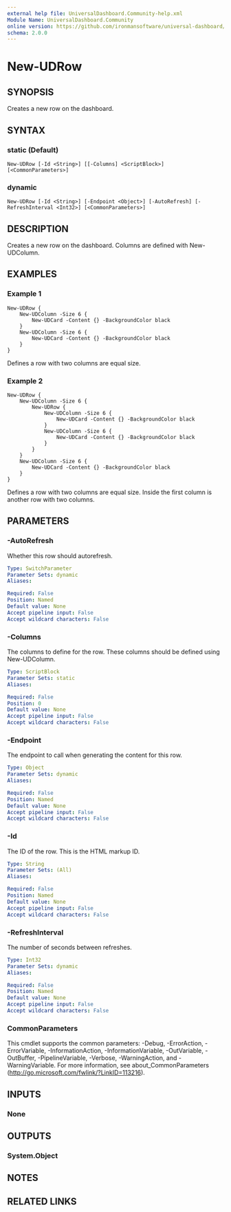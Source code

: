 ```yaml
---
external help file: UniversalDashboard.Community-help.xml
Module Name: UniversalDashboard.Community
online version: https://github.com/ironmansoftware/universal-dashboard/blob/master/src/UniversalDashboard/Help/New-UDRow.md
schema: 2.0.0
---
```


# New-UDRow

## SYNOPSIS
Creates a new row on the dashboard.

## SYNTAX

### static (Default)
```
New-UDRow [-Id <String>] [[-Columns] <ScriptBlock>] [<CommonParameters>]
```

### dynamic
```
New-UDRow [-Id <String>] [-Endpoint <Object>] [-AutoRefresh] [-RefreshInterval <Int32>] [<CommonParameters>]
```

## DESCRIPTION
Creates a new row on the dashboard. Columns are defined with New-UDColumn.

## EXAMPLES

### Example 1
```
New-UDRow {
	New-UDColumn -Size 6 {
		New-UDCard -Content {} -BackgroundColor black
	}
	New-UDColumn -Size 6 {
		New-UDCard -Content {} -BackgroundColor black
	}
}
```

Defines a row with two columns are equal size.

### Example 2
```
New-UDRow {
	New-UDColumn -Size 6 {
		New-UDRow {
			New-UDColumn -Size 6 {
				New-UDCard -Content {} -BackgroundColor black
			}
			New-UDColumn -Size 6 {
				New-UDCard -Content {} -BackgroundColor black
			}
		}
	}
	New-UDColumn -Size 6 {
		New-UDCard -Content {} -BackgroundColor black
	}
}
```

Defines a row with two columns are equal size. Inside the first column is another row with two columns.

## PARAMETERS

### -AutoRefresh
Whether this row should autorefresh. 

```yaml
Type: SwitchParameter
Parameter Sets: dynamic
Aliases: 

Required: False
Position: Named
Default value: None
Accept pipeline input: False
Accept wildcard characters: False
```

### -Columns
The columns to define for the row. These columns should be defined using New-UDColumn.

```yaml
Type: ScriptBlock
Parameter Sets: static
Aliases: 

Required: False
Position: 0
Default value: None
Accept pipeline input: False
Accept wildcard characters: False
```

### -Endpoint
The endpoint to call when generating the content for this row. 

```yaml
Type: Object
Parameter Sets: dynamic
Aliases: 

Required: False
Position: Named
Default value: None
Accept pipeline input: False
Accept wildcard characters: False
```

### -Id
The ID of the row. This is the HTML markup ID.

```yaml
Type: String
Parameter Sets: (All)
Aliases: 

Required: False
Position: Named
Default value: None
Accept pipeline input: False
Accept wildcard characters: False
```

### -RefreshInterval
The number of seconds between refreshes. 

```yaml
Type: Int32
Parameter Sets: dynamic
Aliases: 

Required: False
Position: Named
Default value: None
Accept pipeline input: False
Accept wildcard characters: False
```

### CommonParameters
This cmdlet supports the common parameters: -Debug, -ErrorAction, -ErrorVariable, -InformationAction, -InformationVariable, -OutVariable, -OutBuffer, -PipelineVariable, -Verbose, -WarningAction, and -WarningVariable. For more information, see about_CommonParameters (http://go.microsoft.com/fwlink/?LinkID=113216).

## INPUTS

### None

## OUTPUTS

### System.Object

## NOTES

## RELATED LINKS



